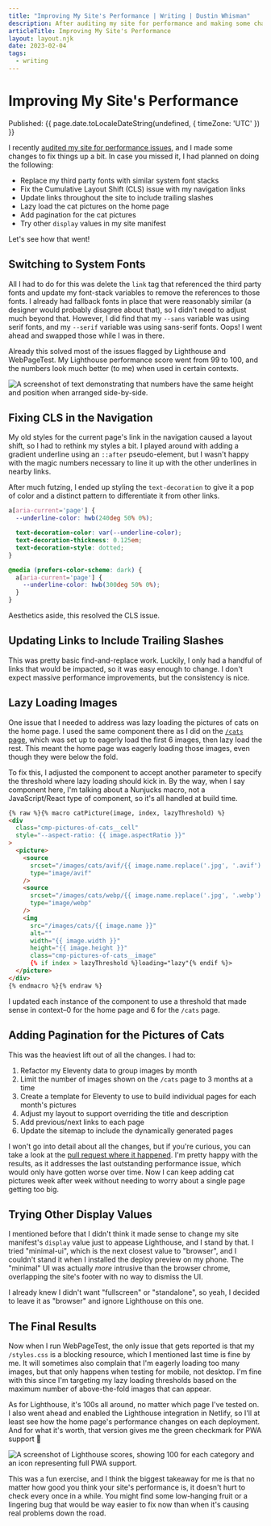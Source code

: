 ```yaml
---
title: "Improving My Site's Performance | Writing | Dustin Whisman"
description: After auditing my site for performance and making some changes, has anything improved?
articleTitle: Improving My Site's Performance
layout: layout.njk
date: 2023-02-04
tags:
  - writing
---
```


# Improving My Site's Performance

<p class="cmp-fine-print">
  Published:
  <time datetime="{{ page.date.toISOString() }}">
    {{ page.date.toLocaleDateString(undefined, { timeZone: 'UTC' }) }}
  </time>
</p>

I recently [audited my site for performance issues](/writing/auditing-my-sites-performance/), and I made some changes to fix things up a bit. In case you missed it, I had planned on doing the following:

- Replace my third party fonts with similar system font stacks
- Fix the Cumulative Layout Shift (CLS) issue with my navigation links
- Update links throughout the site to include trailing slashes
- Lazy load the cat pictures on the home page
- Add pagination for the cat pictures
- Try other `display` values in my site manifest

Let's see how that went!

## Switching to System Fonts

All I had to do for this was delete the `link` tag that referenced the third party fonts and update my font-stack variables to remove the references to those fonts. I already had fallback fonts in place that were reasonably similar (a designer would probably disagree about that), so I didn't need to adjust much beyond that. However, I did find that my `--sans` variable was using serif fonts, and my `--serif` variable was using sans-serif fonts. Oops! I went ahead and swapped those while I was in there.

Already this solved most of the issues flagged by Lighthouse and WebPageTest. My Lighthouse performance score went from 99 to 100, and the numbers look much better (to me) when used in certain contexts.

<img src="/images/improving-my-sites-performance/improved-fonts.png" alt="A screenshot of text demonstrating that numbers have the same height and position when arranged side-by-side." class="cmp-article__image">

## Fixing CLS in the Navigation

My old styles for the current page's link in the navigation caused a layout shift, so I had to rethink my styles a bit. I played around with adding a gradient underline using an `::after` pseudo-element, but I wasn't happy with the magic numbers necessary to line it up with the other underlines in nearby links.

After much futzing, I ended up styling the `text-decoration` to give it a pop of color and a distinct pattern to differentiate it from other links.

```css
a[aria-current='page'] {
  --underline-color: hwb(240deg 50% 0%);

  text-decoration-color: var(--underline-color);
  text-decoration-thickness: 0.125em;
  text-decoration-style: dotted;
}

@media (prefers-color-scheme: dark) {
  a[aria-current='page'] {
    --underline-color: hwb(300deg 50% 0%);
  }
}
```

Aesthetics aside, this resolved the CLS issue.

## Updating Links to Include Trailing Slashes

This was pretty basic find-and-replace work. Luckily, I only had a handful of links that would be impacted, so it was easy enough to change. I don't expect massive performance improvements, but the consistency is nice.

## Lazy Loading Images

One issue that I needed to address was lazy loading the pictures of cats on the home page. I used the same component there as I did on the [`/cats` page](/cats/), which was set up to eagerly load the first 6 images, then lazy load the rest. This meant the home page was eagerly loading those images, even though they were below the fold.

To fix this, I adjusted the component to accept another parameter to specify the threshold where lazy loading should kick in. By the way, when I say component here, I'm talking about a Nunjucks macro, not a JavaScript/React type of component, so it's all handled at build time.

```html
{% raw %}{% macro catPicture(image, index, lazyThreshold) %}
<div
  class="cmp-pictures-of-cats__cell"
  style="--aspect-ratio: {{ image.aspectRatio }}"
>
  <picture>
    <source
      srcset="/images/cats/avif/{{ image.name.replace('.jpg', '.avif') }}"
      type="image/avif"
    />
    <source
      srcset="/images/cats/webp/{{ image.name.replace('.jpg', '.webp') }}"
      type="image/webp"
    />
    <img
      src="/images/cats/{{ image.name }}"
      alt=""
      width="{{ image.width }}"
      height="{{ image.height }}"
      class="cmp-pictures-of-cats__image"
      {% if index > lazyThreshold %}loading="lazy"{% endif %}>
  </picture>
</div>
{% endmacro %}{% endraw %}
```

I updated each instance of the component to use a threshold that made sense in context–0 for the home page and 6 for the `/cats` page.

## Adding Pagination for the Pictures of Cats

This was the heaviest lift out of all the changes. I had to:

1. Refactor my Eleventy data to group images by month
2. Limit the number of images shown on the `/cats` page to 3 months at a time
3. Create a template for Eleventy to use to build individual pages for each month's pictures
4. Adjust my layout to support overriding the title and description
5. Add previous/next links to each page
6. Update the sitemap to include the dynamically generated pages

I won't go into detail about all the changes, but if you're curious, you can take a look at the [pull request where it happened](https://github.com/dustinwhisman/dustinwhisman.com/pull/101). I'm pretty happy with the results, as it addresses the last outstanding performance issue, which would only have gotten worse over time. Now I can keep adding cat pictures week after week without needing to worry about a single page getting too big.

## Trying Other Display Values

I mentioned before that I didn't think it made sense to change my site manifest's `display` value just to appease Lighthouse, and I stand by that. I tried "minimal-ui", which is the next closest value to "browser", and I couldn't stand it when I installed the deploy preview on my phone. The "minimal" UI was actually _more_ intrusive than the browser chrome, overlapping the site's footer with no way to dismiss the UI.

I already knew I didn't want "fullscreen" or "standalone", so yeah, I decided to leave it as "browser" and ignore Lighthouse on this one.

## The Final Results

Now when I run WebPageTest, the only issue that gets reported is that my `/styles.css` is a blocking resource, which I mentioned last time is fine by me. It will sometimes also complain that I'm eagerly loading too many images, but that only happens when testing for mobile, not desktop. I'm fine with this since I'm targeting my lazy loading thresholds based on the maximum number of above-the-fold images that can appear.

As for Lighthouse, it's 100s all around, no matter which page I've tested on. I also went ahead and enabled the Lighthouse integration in Netlify, so I'll at least see how the home page's performance changes on each deployment. And for what it's worth, that version gives me the green checkmark for PWA support 🤷

<img src="/images/improving-my-sites-performance/lighthouse-after.png" alt="A screenshot of Lighthouse scores, showing 100 for each category and an icon representing full PWA support." class="cmp-article__image">

This was a fun exercise, and I think the biggest takeaway for me is that no matter how good you think your site's performance is, it doesn't hurt to check every once in a while. You might find some low-hanging fruit or a lingering bug that would be way easier to fix now than when it's causing real problems down the road.
